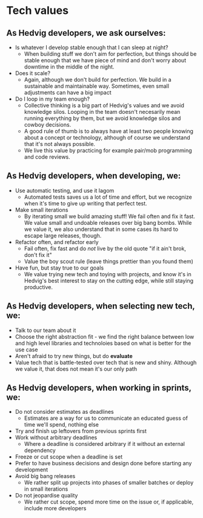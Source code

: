 # Tech values

## As Hedvig developers, we ask ourselves:

- Is whatever I develop stable enough that I can sleep at night?
  - When building stuff we don't aim for perfection, but things should be stable enough that we have piece of mind
    and don't worry about downtime in the middle of the night.
- Does it scale?
  - Again, although we don't build for perfection. We build in a sustainable and maintainable way. Sometimes, even
    small adjustments can have a big impact
- Do I loop in my team enough?
  - Collective thinking is a big part of Hedvig's values and we avoid knowledge silos. Looping in the team
    doesn't necesarily mean running everything by them, but we avoid knowledge silos and cowboy decisions.
  - A good rule of thumb is to always have at least two people knowing about a concept or technology,
    although of course we understand that it's not always possible.
  - We live this value by practicing for example pair/mob programming and code reviews.

## As Hedvig developers, when developing, we:

- Use automatic testing, and use it lagom
  - Automated tests saves us a lot of time and effort, but we recognize when it's time to give up writing
    that perfect test.
- Make small iterations
  - By iterating small we build amazing stuff! We fail often and fix it fast. We value small and undoable
    releases over big bang bombs. While we value it, we also understand that in some cases its hard to escape
    large releases, though.
- Refactor often, and refactor early
  - Fail often, fix fast and do _not_ live by the old quote "if it ain't brok, don't fix it"
  - Value the boy scout rule (leave things prettier than you found them)
- Have fun, but stay true to our goals
  - We value trying new tech and toying with projects, and know it's in Hedvig's best interest to stay on the
    cutting edge, while still staying productive.

## As Hedvig developers, when selecting new tech, we:

- Talk to our team about it
- Choose the right abstraction fit - we find the right balance between low and high level libraries and technoloies
  based on what is better for the use case
- Aren't afraid to try new things, but do __evaluate__
- Value tech that is battle-tested over tech that is new and shiny. Although we value it, that does not mean
  it's our only path
  
## As Hedvig developers, when working in sprints, we:

- Do not consider estimates as deadlines
  - Estimates are a way for us to communicate an educated guess of time we'll spend, nothing else
- Try and finish up leftovers from previous sprints first
- Work without arbitrary deadlines
  - Where a deadline is considered arbitrary if it without an external dependency
- Freeze or cut scope when a deadline is set
- Prefer to have business decisions and design done before starting any development
- Avoid big bang releases 
  - We rather split up projects into phases of smaller batches or deploy in small iterations
- Do not jeopardise quality
  - We rather cut scope, spend more time on the issue or, if applicable, include more developers
